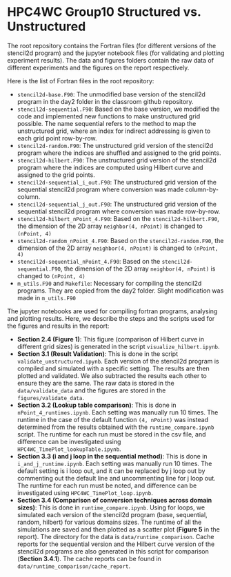 # HPC4WC Group10 Structured vs. Unstructured

The root repository contains the Fortran files (for different versions of the stencil2d program) and the jupyter notebook files (for validating and plotting experiment results). The data and figures folders contain the raw data of different experiments and the figures on the report respectively. 

Here is the list of Fortran files in the root repository:
* `stencil2d-base.F90`: The unmodified base version of the stencil2d program in the day2 folder in the classroom github repository.
* `stencil2d-sequential.F90`: Based on the base version, we modified the code and implemented new functions to make unstructured grid possible. The name sequential refers to the method to map the unstructured grid, where an index for indirect addressing is given to each grid point row-by-row.
* `stencil2d-random.F90`: The unstructured grid version of the stencil2d program where the indices are shuffled and assigned to the grid points.
* `stencil2d-hilbert.F90`: The unstructured grid version of the stencil2d program where the indices are computed using Hilbert curve and assigned to the grid points.
* `stencil2d-sequential_i_out.F90`: The unstructured grid version of the sequential stencil2d program where conversion was made column-by-column.
* `stencil2d-sequential_j_out.F90`: The unstructured grid version of the sequential stencil2d program where conversion was made row-by-row.
* `stencil2d-hilbert_nPoint_4.F90`: Based on the `stencil2d-hilbert.F90`, the dimension of the 2D array `neighbor(4, nPoint)` is changed to `(nPoint, 4)`
* `stencil2d-random_nPoint_4.F90`: Based on the `stencil2d-random.F90`, the dimension of the 2D array `neighbor(4, nPoint)` is changed to `(nPoint, 4)`
* `stencil2d-sequential_nPoint_4.F90`: Based on the `stencil2d-sequential.F90`, the dimension of the 2D array `neighbor(4, nPoint)` is changed to `(nPoint, 4)`
* `m_utils.F90` and `Makefile`: Necessary for compiling the stencil2d programs. They are copied from the day2 folder. Slight modification was made in `m_utils.F90`

The jupyter notebooks are used for compiling fortran programs, analysing and plotting results. Here, we describe the steps and the scripts used for the figures and results in the report: 
* **Section 2.4 (Figure 1)**: This figure (comparison of Hilbert curve in different grid sizes) is generated in the script `visualize_hilbert.ipynb`.
* **Section 3.1 (Result Validation)**: This is done in the script `validate_unstructured.ipynb`. Each version of the stencil2d program is compiled and simulated with a specific setting. The results are then plotted and validated. We also subtracted the results each other to ensure they are the same. The raw data is stored in the `data/validate_data` and the figures are stored in the `figures/validate_data`.
* **Section 3.2 (Lookup table comparison)**: This is done in `nPoint_4_runtimes.ipynb`. Each setting was manually run 10 times. The runtime in the case of the default function `(4, nPoint)` was instead determined from the results obtained with the `runtime_compare.ipynb` script. The runtime for each run must be stored in the csv file, and difference can be investigated using `HPC4WC_TimePlot_lookupTable.ipynb`.
* **Section 3.3 (i and j loop in the sequential method)**: This is done in `i_and_j_runtime.ipynb`. Each setting was manually run 10 times. The default setting is i loop out, and it can be replaced by j loop out by commenting out the default line and uncommenting line for j loop out. The runtime for each run must be noted, and difference can be investigated using `HPC4WC_TimePlot_loop.ipynb`.
* **Section 3.4 (Comparison of conversion techniques across domain sizes)**: This is done in `runtime_compare.ipynb`. Using for loops, we simulated each version of the stencil2d program (base, sequential, random, hilbert) for various domains sizes. The runtime of all the simulations are saved and then plotted as a scatter plot (**Figure 5** in the report). The directory for the data is `data/runtime_comparison`. Cache reports for the sequential version and the Hilbert curve version of the stencil2d programs are also generated in this script for comparison (**Section 3.4.1**). The cache reports can be found in `data/runtime_comparison/cache_report`.
